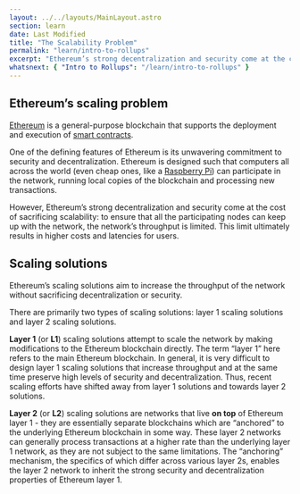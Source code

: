 ```yaml
---
layout: ../../layouts/MainLayout.astro
section: learn
date: Last Modified
title: "The Scalability Problem"
permalink: "learn/intro-to-rollups"
excerpt: "Ethereum’s strong decentralization and security come at the cost of sacrificing scalability: to ensure that all the participating nodes can keep up with the network, the network’s throughput is limited. This limit ultimately results in higher costs and latencies for users."
whatsnext: { "Intro to Rollups": "/learn/intro-to-rollups" }
---
```


## Ethereum’s scaling problem

[Ethereum](https://ethereum.org/en/developers/docs/intro-to-ethereum/#what-is-ethereum) is a general-purpose blockchain that supports the deployment and execution of [smart contracts](https://ethereum.org/en/developers/docs/intro-to-ethereum/#what-are-smart-contracts).

One of the defining features of Ethereum is its unwavering commitment to security and decentralization. Ethereum is designed such that computers all across the world (even cheap ones, like a [Raspberry Pi](https://ethereum-on-arm-documentation.readthedocs.io/)) can participate in the network, running local copies of the blockchain and processing new transactions.

However, Ethereum’s strong decentralization and security come at the cost of sacrificing scalability: to ensure that all the participating nodes can keep up with the network, the network’s throughput is limited. This limit ultimately results in higher costs and latencies for users.

## Scaling solutions

Ethereum’s scaling solutions aim to increase the throughput of the network without sacrificing decentralization or security.

There are primarily two types of scaling solutions: layer 1 scaling solutions and layer 2 scaling solutions.

**Layer 1** (or **L1**) scaling solutions attempt to scale the network by making modifications to the Ethereum blockchain directly. The term “layer 1” here refers to the main Ethereum blockchain. In general, it is very difficult to design layer 1 scaling solutions that increase throughput and at the same time preserve high levels of security and decentralization. Thus, recent scaling efforts have shifted away from layer 1 solutions and towards layer 2 solutions.

**Layer 2** (or **L2**) scaling solutions are networks that live **on top** of Ethereum layer 1 - they are essentially separate blockchains which are “anchored” to the underlying Ethereum blockchain in some way. These layer 2 networks can generally process transactions at a higher rate than the underlying layer 1 network, as they are not subject to the same limitations. The “anchoring” mechanism, the specifics of which differ across various layer 2s, enables the layer 2 network to inherit the strong security and decentralization properties of Ethereum layer 1.
